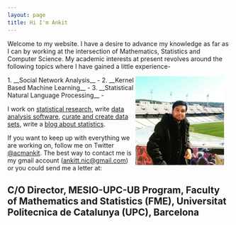 ```yaml
---
layout: page
title: Hi I'm Ankit
---
```

Welcome to my website. I have a desire to advance my knowledge as far as I can by working at the intersection of Mathematics, Statistics and Computer Science. My academic interests at present revolves around the following topics where I have gained a little experience- 
<div style="float: right; margin-right:15px">
    <a href="https://leanpub.com/datastyle"><img src="../images/1992.jpg" width="200" height="200"></a>
</div>
1. __Social Network Analysis__ - 
2. __Kernel Based Machine Learning__ -  
3. __Statistical Natural Language Processing__ -  

I work on [statistical research](/papers), write [data analysis software](/software), [curate and create data sets](/data), write a [blog about statistics](http://simplystatistics.org).

If you want to keep up with everything we are working on, follow me on Twitter [@acmankit](http://twitter.com/acmankit). The best way to contact me is my gmail account (ankitt.nic@gmail.com) or you could send me a letter at:

C/O Director, MESIO-UPC-UB Program,
Faculty of Mathematics and Statistics (FME),
Universitat Politecnica de Catalunya (UPC), Barcelona
------
 




